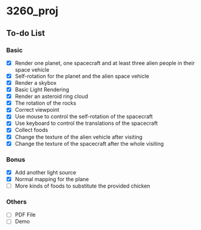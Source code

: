# 3260_proj
## To-do List
### Basic
- [x] Render one planet, one spacecraft and at least three alien people in their space vehicle
- [x] Self-rotation for the planet and the alien space vehicle
- [x] Render a skybox
- [x] Basic Light Rendering
- [x] Render an asteroid ring cloud
- [x] The rotation of the rocks
- [x] Correct viewpoint
- [x] Use mouse to control the self-rotation of the spacecraft
- [x] Use keyboard to control the translations of the spacecraft
- [x] Collect foods
- [x] Change the texture of the alien vehicle after visiting
- [x] Change the texture of the spacecraft after the whole visiting
### Bonus
- [x] Add another light source
- [x] Normal mapping for the plane
- [ ] More kinds of foods to substitute the provided chicken
### Others
- [ ] PDF File
- [ ] Demo
